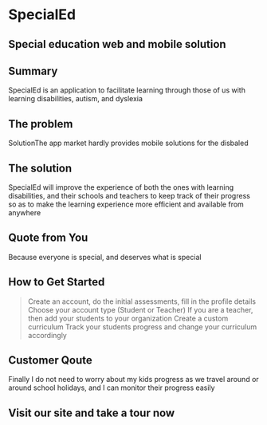 # SpecialEd #

 
## Special education web and mobile solution ##

## Summary ##
SpecialEd is an application to facilitate learning through those of us with learning disabilities, autism, and dyslexia

## The problem ##
SolutionThe app market hardly provides mobile solutions for the disbaled 

## The solution ##
SpecialEd will improve the experience of both the ones with learning disabilities, and their schools and teachers to keep track of their progress so as to make the learning experience more efficient and available from anywhere

## Quote from You ##
Because everyone is special, and deserves what is special


## How to Get Started ##
> Create an account, do the initial assessments, fill in the profile details
> Choose your account type (Student or Teacher)
> If you are a teacher, then add your students to your organization
> Create a custom curriculum
> Track your students progress and change your curriculum accordingly

## Customer Qoute ##
Finally I do not need to worry about my kids progress as we travel around or around school holidays, and I can monitor their progress easily

## Visit our site and take a tour now ##